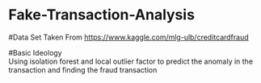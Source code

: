 # Fake-Transaction-Analysis

#Data Set 
Taken From https://www.kaggle.com/mlg-ulb/creditcardfraud

#Basic Ideology  
Using isolation forest and local outlier factor to predict the anomaly in the transaction and finding the fraud transaction
